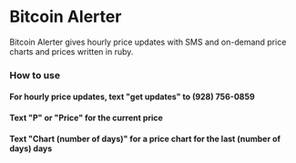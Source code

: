 # Bitcoin Alerter
Bitcoin Alerter gives hourly price updates with SMS and on-demand price charts and prices written in ruby.
### How to use
#### For hourly price updates, text "get updates" to (928) 756-0859
#### Text "P" or "Price" for the current price
#### Text "Chart (number of days)" for a price chart for the last (number of days) days
